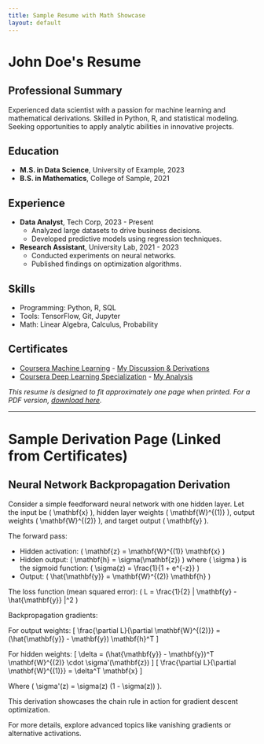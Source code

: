 ```yaml
---
title: Sample Resume with Math Showcase
layout: default
---
```


# John Doe's Resume

## Professional Summary
Experienced data scientist with a passion for machine learning and mathematical derivations. Skilled in Python, R, and statistical modeling. Seeking opportunities to apply analytic abilities in innovative projects.

## Education
- **M.S. in Data Science**, University of Example, 2023
- **B.S. in Mathematics**, College of Sample, 2021

## Experience
- **Data Analyst**, Tech Corp, 2023 - Present
  - Analyzed large datasets to drive business decisions.
  - Developed predictive models using regression techniques.
- **Research Assistant**, University Lab, 2021 - 2023
  - Conducted experiments on neural networks.
  - Published findings on optimization algorithms.

## Skills
- Programming: Python, R, SQL
- Tools: TensorFlow, Git, Jupyter
- Math: Linear Algebra, Calculus, Probability

## Certificates
- [Coursera Machine Learning](https://www.coursera.org/account/accomplishments/verify/EXAMPLE123) - [My Discussion & Derivations](/derivations/machine-learning-math)
- [Coursera Deep Learning Specialization](https://www.coursera.org/account/accomplishments/specialization/EXAMPLE456) - [My Analysis](/derivations/neural-net-derivations)

*This resume is designed to fit approximately one page when printed. For a PDF version, [download here](/assets/resume.pdf).*

---

# Sample Derivation Page (Linked from Certificates)

## Neural Network Backpropagation Derivation

Consider a simple feedforward neural network with one hidden layer. Let the input be \( \mathbf{x} \), hidden layer weights \( \mathbf{W}^{(1)} \), output weights \( \mathbf{W}^{(2)} \), and target output \( \mathbf{y} \).

The forward pass:
- Hidden activation: \( \mathbf{z} = \mathbf{W}^{(1)} \mathbf{x} \)
- Hidden output: \( \mathbf{h} = \sigma(\mathbf{z}) \) where \( \sigma \) is the sigmoid function: \( \sigma(z) = \frac{1}{1 + e^{-z}} \)
- Output: \( \hat{\mathbf{y}} = \mathbf{W}^{(2)} \mathbf{h} \)

The loss function (mean squared error): \( L = \frac{1}{2} \| \mathbf{y} - \hat{\mathbf{y}} \|^2 \)

Backpropagation gradients:

For output weights:
\[ \frac{\partial L}{\partial \mathbf{W}^{(2)}} = (\hat{\mathbf{y}} - \mathbf{y}) \mathbf{h}^T \]

For hidden weights:
\[ \delta = (\hat{\mathbf{y}} - \mathbf{y})^T \mathbf{W}^{(2)} \cdot \sigma'(\mathbf{z}) \]
\[ \frac{\partial L}{\partial \mathbf{W}^{(1)}} = \delta^T \mathbf{x} \]

Where \( \sigma'(z) = \sigma(z) (1 - \sigma(z)) \).

This derivation showcases the chain rule in action for gradient descent optimization.

For more details, explore advanced topics like vanishing gradients or alternative activations.
